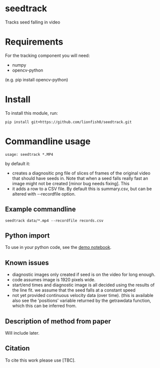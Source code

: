 # seedtrack
Tracks seed falling in video

# Requirements

For the tracking component you will need:
- numpy
- opencv-python

(e.g. pip install opencv-python)

# Install

To install this module, run:

```
pip install git+https://github.com/lionfish0/seedtrack.git
```

# Commandline usage

```
usage: seedtrack *.MP4
```

by default it:
- creates a diagnositic png file of slices of frames of the original video that should have seeds in. Note that when a seed falls really fast an image might not be created [minor bug needs fixing]. This
- it adds a row to a CSV file. By default this is summary.csv, but can be altered with --recordfile option.

## Example commandline

```
seedtrack data/*.mp4 --recordfile records.csv
```

## Python import

To use in your python code, see the [demo notebook](https://github.com/lionfish0/seedtrack/blob/main/jupyter/Demo.ipynb).

## Known issues

- diagnostic images only created if seed is on the video for long enough.
- code assumes image is 1920 pixels wide.
- start/end times and diagnostic image is all decided using the results
  of the line fit. we assume that the seed falls at a constant speed
- not yet provided continuous velocity data (over time). (this is available
  also see the 'positions' variable returned by the getrawdata function,
  which this can be inferred from.

## Description of method from paper

Will include later.

## Citation

To cite this work please use [TBC].

